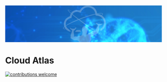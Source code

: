 ![](https://github.com/Cloud-Atlas-BR/Cloud-Atlas-BR.github.io/blob/master/assets/img/Banner_Home.jpg)

# Cloud Atlas

[![contributions welcome](https://img.shields.io/badge/contributions-welcome-brightgreen.svg?style=flat)](https://github.com/Cloud-Atlas-BR/Cloud-Atlas-BR.github.io/issues)